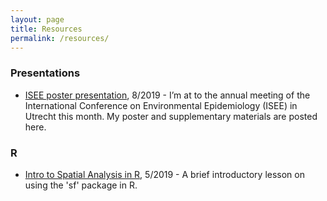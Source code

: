 ```yaml
---
layout: page
title: Resources
permalink: /resources/
---
```


### Presentations
- [ISEE poster presentation](resources/2019.08_isee2019.html), 8/2019 - I’m at to the annual meeting of the International Conference on Environmental Epidemiology (ISEE) in Utrecht this month. My poster and supplementary materials are posted here.

### R
- [Intro to Spatial Analysis in R](https://github.com/djxgonzalez/spatial-analysis-r), 5/2019 - A brief introductory lesson on using the 'sf' package in R.
